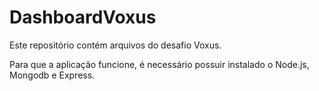 # DashboardVoxus

Este repositório contém arquivos do desafio Voxus.

Para que a aplicação funcione, é necessário possuir instalado o Node.js, Mongodb e Express.

